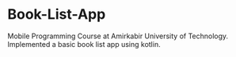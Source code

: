 # Book-List-App
Mobile Programming Course at Amirkabir University of Technology. Implemented a basic book list app using kotlin.
